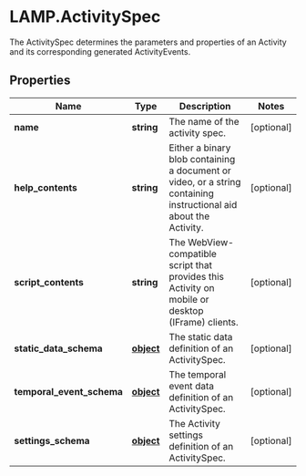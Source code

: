 # LAMP.ActivitySpec

The ActivitySpec determines the parameters and properties of an Activity and its corresponding generated ActivityEvents.
## Properties
Name | Type | Description | Notes
------------ | ------------- | ------------- | -------------
**name** | **string** | The name of the activity spec. | [optional] 
**help_contents** | **string** | Either a binary blob containing a document or video, or a string containing  instructional aid about the Activity. | [optional] 
**script_contents** | **string** | The WebView-compatible script that provides this Activity on mobile or desktop (IFrame) clients. | [optional] 
**static_data_schema** | [**object**](.md) | The static data definition of an ActivitySpec. | [optional] 
**temporal_event_schema** | [**object**](.md) | The temporal event data definition of an ActivitySpec. | [optional] 
**settings_schema** | [**object**](.md) | The Activity settings definition of an ActivitySpec. | [optional] 


